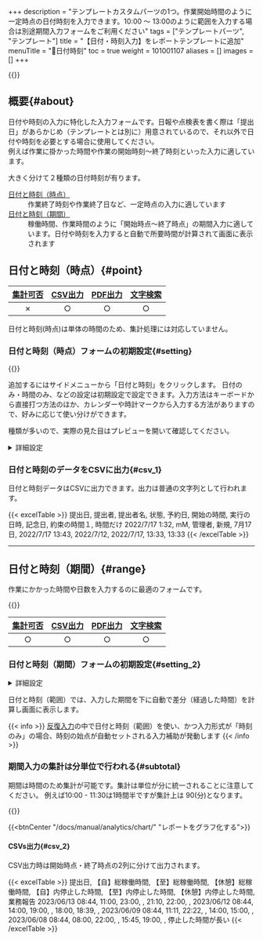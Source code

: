 +++
description = "テンプレートカスタムパーツの1つ。作業開始時間のように一定時点の日付時刻を入力できます。10:00 〜 13:00のように範囲を入力する場合は別途期間入力フォームをご利用ください"
tags = ["テンプレートパーツ", "テンプレート"]
title = "【日付・時刻入力】をレポートテンプレートに追加"
menuTitle = "🧩日付時刻"
toc = true
weight = 101001107
aliases = []
images = []
+++

{{<icatch filename="date-time" msg="日付や時刻、期間等を入力するにはこれが一番！" alice="here">}}


## 概要{#about}

日付や時刻の入力に特化した入力フォームです。日報や点検表を書く際は「提出日」があらかじめ（テンプレートとは別に）用意されているので、それ以外で日付や時刻を必要とする場合に使用してください。  
例えば作業に掛かった時間や作業の開始時刻〜終了時刻といった入力に適しています。  

大きく分けて２種類の日付時刻が有ります。


<dl class="basic">
<dt><a href="#point">日付と時刻（時点）</a></dt>
<dd>作業終了時刻や作業終了日など、一定時点の入力に適しています</dd>
<dt><a href="#range">日付と時刻（期間）</a></dt>
<dd>稼働時間、作業時間のように「開始時点〜終了時点」の期間入力に適しています。日付や時刻を入力すると自動で所要時間が計算されて画面に表示されます</dd>
</dl>



## 日付と時刻（時点）{#point}


|[集計可否](/docs/manual/analytics/)|[CSV出力](/docs/manual/analytics/csv/)|[PDF出力](/docs/manual/read-report/state/#pdf_export)|[文字検索](/docs/manual/read-report/list/#searchFunction)|
|:---:|:---:|:---:|:---:|
|✗|○|○|○|

日付と時刻(時点)は単体の時間のため、集計処理には対応していません。

### 日付と時刻（時点）フォームの初期設定{#setting}

{{<icatch filename="datetime-template-edit" msg="左のパーツリストから日付と時刻を追加します">}}

追加するにはサイドメニューから「日付と時刻」をクリックします。
日付のみ・時間のみ、などの設定は初期設定で設定できます。入力方法はキーボードから直接打つ方法のほか、カレンダーや時計マークから入力する方法がありますので、好みに応じて使い分けができます。

種類が多いので、実際の見た目はプレビューを開いて確認してください。


<details>
  <summary>詳細設定</summary>


<dl class="basic">
  <dt><a href="/tips/required/">入力必須</a></dt>
  <dd>これがONの場合、数値が空欄だとレポートの提出ができなくなります</dd>
  <dt>形式</dt>
  <dd>
  <ul>
  <li>日付（西暦あり）</li>
  <li>日付（西暦無し）</li>
  <li>時刻のみ</li>
  <li>日付と時刻</li>
  から選択します
  </dd>
</dl>

入力形式の4種類については次のような形式になります。

|入力形式|フォーマット|例|入力切替|
|---|---|---|---|
|日付（西暦有り)|YYYY/MM/DD|2022/12/01|可|
|日付（西暦なし）|MM/DD|12/01|不可|
|時刻のみ|HH:mm|13:21|可|
|日付と時刻|YYYY/MM/DD HH:mm|2022/12/01 13:21|不可|

補足:[共通設定事項](/docs/manual/initial-setting/template/make/#common_setting)



</details>

### 日付と時刻のデータをCSVに出力{#csv_1}

日付と時刻データはCSVに出力できます。出力は普通の文字列として行われます。

{{< excelTable >}}
提出日, 提出者, 提出者名, 状態, 予約日, 開始の時間, 実行の日時, 記念日, 約束の時間１, 時間だけ
2022/7/17 1:32, mM, 管理者, 新規, 7月17日, 2022/7/17 13:43, 2022/7/12, 2022/7/17, 13:33, 13:33
{{< /excelTable >}}




---


## 日付と時刻（期間）{#range}



作業にかかった時間や日数を入力するのに最適のフォームです。


{{<icatch filename="datetimes-icatch" msg="作業時間や期間、日付の計算も可能です"  alice="ok">}}

|[集計可否](/docs/manual/analytics/)|[CSV出力](/docs/manual/analytics/csv/)|[PDF出力](/docs/manual/read-report/state/#pdf_export)|[文字検索](/docs/manual/read-report/list/#searchFunction)|
|:---:|:---:|:---:|:---:|
|○|○|○|○|

### 日付と時刻（期間）フォームの初期設定{#setting_2}


<details>
  <summary>詳細設定</summary>


<dl class="basic">
  <dt>入力必須</dt>
  <dd>これがONの場合、数値が空欄だとレポートの提出ができなくなります</dd>
  <dt>初期状態でONにする</dt>
  <dd>これがONの場合、レポート作成時にこのチェックボックスはONの状態でスタートします</dd>
  
  <dt>集計する</dt>
  <dd>ON:集計機能で利用できます。集計が不要の場合はOFFにします</dd>

  <dt>形式</dt>
  <dd><ul><li>日付（西暦あり）</li><li>日付（西暦無し）</li><li>時刻のみ</li><li>日付と時刻</li></ul>4種類から選択します</dd>
  <dt>スライダ上の最小（時刻のみ）</dt>
  <dd>スライダ式で時刻入力する際のスライダの左端を何時にするか設定します。初期値は8:00です</dd>
  <dt>スライダ上の最大（時刻のみ）</dt>
  <dd>スライダ式で時刻入力する際のスライダの右端を何時にするか設定します。初期値は20:00です</dd>
  <dt>刻み（時刻のみ）</dt>
  <dd>1目盛りあたり何分進めるか設定します。初期値は30分です</dd>
</dl>


入力形式の4種類については次のような形式になります。

|入力形式|フォーマット|例|入力切替|
|---|---|---|---|
|日付（西暦有り)|YYYY/MM/DD|2022/12/01|可|
|日付（西暦なし）|MM/DD|12/01|不可|
|時刻のみ|HH:mm|13:21|可|
|日付と時刻|YYYY/MM/DD HH:mm|2022/12/01 13:21|不可|

補足:[共通設定事項](/docs/manual/initial-setting/template/make/#common_setting)


</details>

日付と時刻（範囲）では、入力した期間を下に自動で差分（経過した時間）を計算し画面に表示します。



{{< info >}}
[反復入力](/docs/manual/initial-setting/template/array/)の中で日付と時刻（範囲）を使い、かつ入力形式が「時刻のみ」の場合、時刻の始点が自動セットされる入力補助が発動します
{{< /info >}}

### 期間入力の集計は分単位で行われる{#subtotal}

期間は時間のため集計が可能です。集計は単位が分に統一されることに注意してください。
例えば10:00 - 11:30は1時間半ですが集計上は 90(分)となります。

{{<icatch filename="charts" msg="期間のデータ（単位：分）を使って棒グラフを作成してみました。色々できるよ。試してみてね" alice="ok">}}

{{<btnCenter "/docs/manual/analytics/chart/" "レポートをグラフ化する">}}

#### CSVs出力{#csv_2}

CSV出力時は開始時点・終了時点の2列に分けて出力されます。


{{< excelTable >}}
提出日, 【自】総稼働時間, 【至】総稼働時間, 【休憩】総稼働時間, 【自】内停止した時間, 【至】内停止した時間, 【休憩】内停止した時間, 業務報告
2023/06/13 08:44, 11:00, 23:00, , 21:10, 22:00, , 
2023/06/12 08:44, 14:00, 19:00, , 18:00, 18:39, , 
2023/06/09 08:44, 11:11, 22:22, , 14:00, 15:00, , 
2023/06/08 08:44, 08:00, 22:00, , 15:45, 19:00, , 停止した時間が長い
{{< /excelTable >}}



